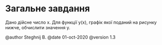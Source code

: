 # Загальне завдання

 Дано дійсне число x. Для функції y(x), графік якої поданий на рисунку нижче, обчислити значення y.

@author Steghnij B.
@date 01-oct-2020
@version 1.3

